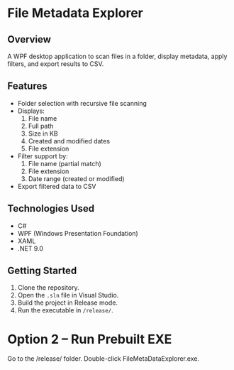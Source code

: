   # File Metadata Explorer
  
  ## Overview
  A WPF desktop application to scan files in a folder, display metadata, apply filters, and export results to CSV.
  
  ## Features
  - Folder selection with recursive file scanning
  - Displays:
    1. File name
    2. Full path
    3. Size in KB
    4. Created and modified dates
    5. File extension
  - Filter support by:
    1. File name (partial match)
    2. File extension
    3. Date range (created or modified)
  - Export filtered data to CSV
  
  ## Technologies Used
  - C#
  - WPF (Windows Presentation Foundation)
  - XAML
  - .NET 9.0
  
  ## Getting Started
  1. Clone the repository.
  2. Open the `.sln` file in Visual Studio.
  3. Build the project in Release mode.
  4. Run the executable in `/release/`.
  
  # Option 2 – Run Prebuilt EXE
  Go to the /release/ folder.
  Double-click FileMetaDataExplorer.exe.
